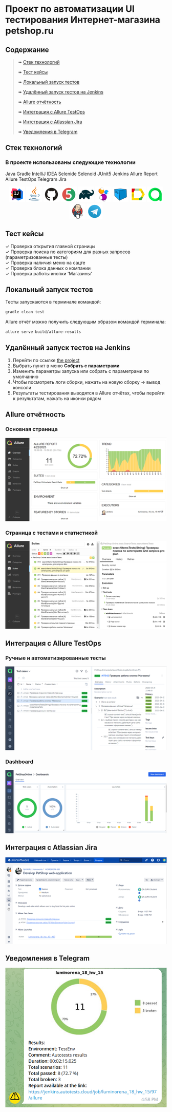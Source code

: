# Проект по автоматизации UI тестирования Интернет-магазина petshop.ru

## Содержание

> ➠ [Стек технологий](#technologies)
>
> ➠ [Тест кейсы](#test-cases)
>
> ➠ [Локальный запуск тестов](#run-tests-locally)
>
> ➠ [Удалённый запуск тестов на Jenkins](#run-tests-via-Jenkins)
>
> ➠ [Allure отчётность](#allure-reports)
>
> ➠ [Интеграция с Allure TestOps](#allure-testOps)
>
> ➠ [Интеграция с Atlassian Jira](#atlassian-jira)
>
> ➠ [Уведомления в Telegram](#telegram)

## Стек технологий
### В проекте использованы следующие технологии
Java Gradle IntelliJ IDEA Selenide Selenoid JUnit5 Jenkins Allure Report Allure TestOps Telegram Jira

<p align="center">
<a href="https://www.jetbrains.com/idea/"><img src="images/logo/Idea.svg" width="50" height="50"  alt="IDEA"/></a>
<a href="https://www.java.com/"><img src="images/logo/Java.svg" width="50" height="50"  alt="Java"/></a>
<a href="https://github.com/"><img src="images/logo/GitHub.svg" width="50" height="50"  alt="Github"/></a>
<a href="https://junit.org/junit5/"><img src="images/logo/Junit5.svg" width="50" height="50"  alt="JUnit 5"/></a>
<a href="https://gradle.org/"><img src="images/logo/Gradle.svg" width="50" height="50"  alt="Gradle"/></a>
<a href="https://selenide.org/"><img src="images/logo/Selenide.svg" width="50" height="50"  alt="Selenide"/></a>
<a href="https://aerokube.com/selenoid/"><img src="images/logo/Selenoid.svg" width="50" height="50"  alt="Selenoid"/></a>
<a href="https://github.com/allure-framework/allure2"><img src="images/logo/Allure.svg" width="50" height="50"  alt="Allure"/></a>
<a href="https://https://qameta.io/"><img src="images/logo/Allure_TO.svg" width="50" height="50"  alt="Allure_TO"/></a>
<a href="https://www.jenkins.io/"><img src="images/logo/Jenkins.svg" width="50" height="50"  alt="Jenkins"/></a>
<a href="https://https://telegram.org/"><img src="images/logo/Telegram.svg" width="50" height="50"  alt="Telegram"/></a>
</p>

## Тест кейсы

 ✓ Проверка открытия главной страницы <br>
 ✓ Проверка поиска по категориям для разных запросов (параметризованные тесты) <br>
 ✓ Проверка наличия меню на сацте <br>
 ✓ Проверка блока данных о компании <br>
 ✓ Проверка работы кнопки 'Магазины' <br>

##  Локальный запуск тестов

Тесты запускаются в терминале командой:
```bash
gradle clean test
```
Allure отчёт можно получить следующим образом командой терминала:
```bash
allure serve build/allure-results
```

##  Удалённый запуск тестов на Jenkins
1. Перейти по ссылке <a target="_blank" href="https://jenkins.autotests.cloud/job/luminorena_18_hw_15/">the project</a>
2. Выбрать пункт в меню **Собрать с параметрами**
3. Изменить параметры запуска или собрать с параметрами по умолчанию
4. Чтобы посмотреть логи сборки, нажать на новую сборку -> вывод консоли
5. Результаты тестирования выводятся в Allure отчётах, чтобы перейти к результатам, нажать на иконки рядом

## Allure отчётность

###  Основная страница

<p align="center">
<img title="Allure Overview Dashboard" src="images/screens/allure_main_page.png">
</p>

###  Страница с тестами и статистикой

<p align="center">
<img title="Allure Tests" src="images/screens/allure_suites.png">
</p>


## Интеграция с Allure TestOps

### Ручные и автоматизированные тесты
<p align="center">
<img title="Allure Graphics" src="images/screens/testops_cases.png">
</p>

### Dashboard
<p align="center">
<img title="Allure Graphics" src="images/screens/testops_dashboard.png">
</p>

## Интеграция с Atlassian Jira
<p align="center">
<img title="Jira" src="images/screens/jira.png">
</p>

## Уведомления в Telegram

<p align="center">
<img title="Allure Overview Dashboard" src="images/screens/telegram.png" >
</p>
